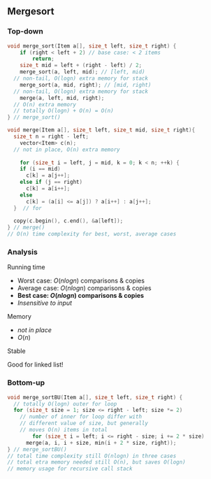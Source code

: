 ## Mergesort

### Top-down

```c++
void merge_sort(Item a[], size_t left, size_t right) {
	if (right < left + 2) // base case: < 2 items
		return;
	size_t mid = left + (right - left) / 2;
	merge_sort(a, left, mid); // [left, mid)
  // non-tail, O(logn) extra memory for stack
	merge_sort(a, mid, right); // [mid, right)
  // non-tail, O(logn) extra memory for stack
	merge(a, left, mid, right);
  // O(n) extra memory
  // totally O(logn) + O(n) = O(n)
} // merge_sort()
```

```c++
void merge(Item a[], size_t left, size_t mid, size_t right){ 
  size_t n = right - left;
	vector<Item> c(n);
  // not in place, O(n) extra memory
  
	for (size_t i = left, j = mid, k = 0; k < n; ++k) { 
    if (i == mid)
      c[k] = a[j++];
    else if (j == right)
      c[k] = a[i++];
    else
      c[k] = (a[i] <= a[j]) ? a[i++] : a[j++];
  }  // for
  
  copy(c.begin(), c.end(), &a[left]); 
} // merge()
// O(n) time complexity for best, worst, average cases
```

### Analysis

Running time

- Worst case: $O(n logn)$ comparisons & copies
- Average case: $O(n logn)$ comparisons & copies
- **Best case: $O(n logn)$ comparisons & copies**
- *Insensitive to input*

Memory

- *not in place* 
- $O(n)$

Stable

Good for linked list!

### Bottom-up

```c++
void merge_sortBU(Item a[], size_t left, size_t right) { 
  // totally O(logn) outer for loop
  for (size_t size = 1; size <= right - left; size *= 2)
    // number of inner for loop differ with
    // different value of size, but generally 
    // moves O(n) items in total
		for (size_t i = left; i <= right - size; i += 2 * size)
      merge(a, i, i + size, min(i + 2 * size, right));
} // merge_sortBU()
// total time complexity still O(nlogn) in three cases
// total etra memory needed still O(n), but saves O(logn)
// memory usage for recursive call stack
```

